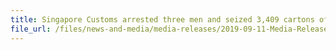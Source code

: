 ```yaml
---
title: Singapore Customs arrested three men and seized 3,409 cartons of duty-unpaid cigarettes concealed in cable spools
file_url: /files/news-and-media/media-releases/2019-09-11-Media-Release.pdf
---
```

